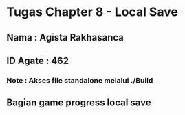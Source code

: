 # Tugas Chapter 8 - Local Save
## Nama : Agista Rakhasanca
## ID Agate : 462
### Note : Akses file standalone melalui ./Build

## Bagian game progress local save
